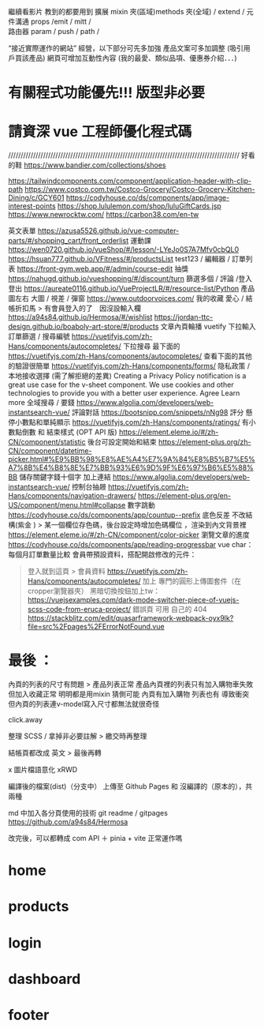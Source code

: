 繼續看影片 教到的都要用到
擴展 mixin 夾(區域)methods 夾(全域) / extend /
元件溝通 props /emit / mitt /  
路由器 param / push / path /

“接近實際運作的網站” 經營，以下部分可先多加強
產品文案可多加調整 (吸引用戶買該產品)
網頁可增加互動性內容 (我的最愛、類似品項、優惠券介紹．．．)

# 有關程式功能優先!!! 版型非必要

# 請資深 vue 工程師優化程式碼

/////////////////////////////////////////////////////////////////////////////////////////////
好看的鞋
https://www.bandier.com/collections/shoes

https://tailwindcomponents.com/component/application-header-with-clip-path
https://www.costco.com.tw/Costco-Grocery/Costco-Grocery-Kitchen-Dining/c/GCY601
https://codyhouse.co/ds/components/app/image-interest-points
https://shop.lululemon.com/shop/luluGiftCards.jsp
https://www.newrocktw.com/
https://carbon38.com/en-tw

英文表單
https://azusa5526.github.io/vue-computer-parts/#/shopping_cart/front_orderlist
運動課
https://wen0720.github.io/vueShop/#/lesson/-LYeJo0S7A7Mfv0cbQL0
https://hsuan777.github.io/VFitness/#/productsList
test123 / 編輯器 / 訂單列表
https://front-gym.web.app/#/admin/course-edit
抽獎
https://nahugd.github.io/vueshopping/#/discount/turn
篩選多個 / 評論 /登入登出
https://aureate0116.github.io/VueProjectLR/#/resource-list/Python
產品圖左右 大圖 / 視差 / 彈窗
https://www.outdoorvoices.com/
我的收藏 愛心 / 結帳折扣馬 > 有會員登入的了　因沒設輸入欄
https://a94s84.github.io/Hermosa/#/wishlist
https://jordan-ttc-design.github.io/boaboly-art-store/#/products
文章內頁輪播 vuetify
下拉輸入 訂單篩選 / 搜尋編號
https://vuetifyjs.com/zh-Hans/components/autocompletes/
下拉搜尋 最下面的
https://vuetifyjs.com/zh-Hans/components/autocompletes/
查看下面的其他 的驗證很簡單
https://vuetifyjs.com/zh-Hans/components/forms/
隐私政策 / 本地接收選擇 (需了解拒絕的差異)
Creating a Privacy Policy notification is a great use case for the v-sheet component.
We use cookies and other technologies to provide you with a better user experience.
Agree
Learn more
全域搜尋 / 要錢
https://www.algolia.com/developers/web-instantsearch-vue/
評論對話
https://bootsnipp.com/snippets/nNg98
評分 懸停小數點和單純顯示
https://vuetifyjs.com/zh-Hans/components/ratings/
有小數點倒數 和 結束樣式 (OPT API 版)
https://element.eleme.io/#/zh-CN/component/statistic
後台可設定開始和結束
https://element-plus.org/zh-CN/component/datetime-picker.html#%E9%BB%98%E8%AE%A4%E7%9A%84%E8%B5%B7%E5%A7%8B%E4%B8%8E%E7%BB%93%E6%9D%9F%E6%97%B6%E5%88%BB
儲存關鍵字錢十個字 加上連結
https://www.algolia.com/developers/web-instantsearch-vue/
控制台抽屜
https://vuetifyjs.com/zh-Hans/components/navigation-drawers/
https://element-plus.org/en-US/component/menu.html#collapse
數字跳動
https://codyhouse.co/ds/components/app/countup--prefix
底色反差 不改結構(紫金 ) > 某一個欄位存色碼，後台設定時增加色碼欄位 ，渲染到內文背景裡
https://element.eleme.io/#/zh-CN/component/color-picker
瀏覽文章的進度
https://codyhouse.co/ds/components/app/reading-progressbar
vue char：
每個月訂單數量比較
會員帶預設資料，搭配開啟修改的元件：
> 登入就到這頁 > 會員資料
> https://vuetifyjs.com/zh-Hans/components/autocompletes/
> 加上 專門的圓形上傳圖套件（在cropper瀏覽器夾）
黑暗切換按鈕加上tw：
https://vuejsexamples.com/dark-mode-switcher-piece-of-vuejs-scss-code-from-eruca-project/
錯誤頁 可用 自己的 404
https://stackblitz.com/edit/quasarframework-webpack-oyx9lk?file=src%2Fpages%2FErrorNotFound.vue
# 最後 ：



內頁的列表的尺寸有問題 > 產品列表正常 產品內頁裡的列表只有加入購物車失敗但加入收藏正常 明明都是用mixin
猜側可能 內頁有加入購物 列表也有 導致衝突 但內頁的列表連v-model寫入尺寸都無法就很奇怪

click.away

整理 SCSS / 拿掉非必要註解 > 繳交時再整理

結帳頁都改成 英文 > 最後再轉

x 圖片檔語意化
xRWD

編譯後的檔案(dist)（分支中） 上傳至 Github Pages 和 沒編譯的（原本的），共兩種

md 中加入各分頁使用的技術
git readme / gitpages https://github.com/a94s84/Hermosa


改完後，可以都轉成 com API ＋ pinia + vite 正常運作嗎

# home


# products





# login



# dashboard





# footer




